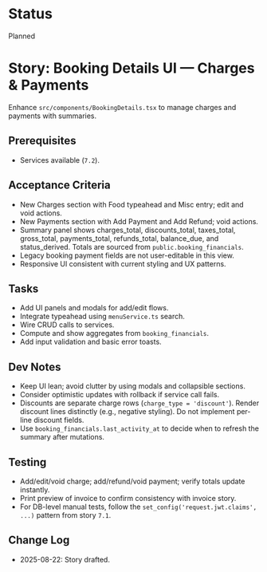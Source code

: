 # Status
Planned

# Story: Booking Details UI — Charges & Payments
Enhance `src/components/BookingDetails.tsx` to manage charges and payments with summaries.

## Prerequisites
- Services available (`7.2`).

## Acceptance Criteria
- New Charges section with Food typeahead and Misc entry; edit and void actions.
- New Payments section with Add Payment and Add Refund; void actions.
- Summary panel shows charges_total, discounts_total, taxes_total, gross_total, payments_total, refunds_total, balance_due, and status_derived. Totals are sourced from `public.booking_financials`.
- Legacy booking payment fields are not user-editable in this view.
- Responsive UI consistent with current styling and UX patterns.

## Tasks
- Add UI panels and modals for add/edit flows.
- Integrate typeahead using `menuService.ts` search.
- Wire CRUD calls to services.
- Compute and show aggregates from `booking_financials`.
- Add input validation and basic error toasts.

## Dev Notes
- Keep UI lean; avoid clutter by using modals and collapsible sections.
- Consider optimistic updates with rollback if service call fails.
 - Discounts are separate charge rows (`charge_type = 'discount'`). Render discount lines distinctly (e.g., negative styling). Do not implement per-line discount fields.
 - Use `booking_financials.last_activity_at` to decide when to refresh the summary after mutations.

## Testing
- Add/edit/void charge; add/refund/void payment; verify totals update instantly.
- Print preview of invoice to confirm consistency with invoice story.
 - For DB-level manual tests, follow the `set_config('request.jwt.claims', ...)` pattern from story `7.1`.

## Change Log
- 2025-08-22: Story drafted.

